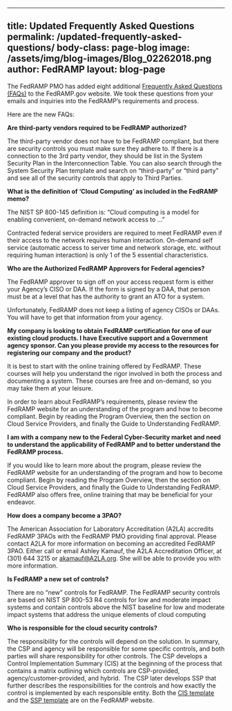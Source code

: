 
---
title: Updated Frequently Asked Questions
permalink: /updated-frequently-asked-questions/
body-class: page-blog
image: /assets/img/blog-images/Blog_02262018.png
author: FedRAMP
layout: blog-page
---

The FedRAMP PMO has added eight additional [Frequently Asked Questions (FAQs)](https://www.fedramp.gov/faqs/) to the FedRAMP.gov website. We took these questions from your emails and inquiries into the FedRAMP’s requirements and process.

Here are the new FAQs:

**Are third-party vendors required to be FedRAMP authorized?**

The third-party vendor does not have to be FedRAMP compliant, but there are security controls you must make sure they adhere to. If there is a connection to the 3rd party vendor, they should be list in the System Security Plan in the Interconnection Table. You can also search through the System Security Plan template and search on “third-party” or “third party” and see all of the security controls that apply to Third Parties.

**What is the definition of ‘Cloud Computing’ as included in the FedRAMP memo?**

The NIST SP 800-145 definition is: “Cloud computing is a model for enabling convenient, on-demand network access to …”

Contracted federal service providers are required to meet FedRAMP even if their access to the network requires human interaction. On-demand self service (automatic access to server time and network storage, etc. without requiring human interaction) is only 1 of the 5 essential characteristics.

**Who are the Authorized FedRAMP Approvers for Federal agencies?**

The FedRAMP approver to sign off on your access request form is either your Agency’s CISO or DAA. If the form is signed by a DAA, that person must be at a level that has the authority to grant an ATO for a system.

Unfortunately, FedRAMP does not keep a listing of agency CISOs or DAAs. You will have to get that information from your agency.

**My company is looking to obtain FedRAMP certification for one of our existing cloud products. I have Executive support and a Government agency sponsor. Can you please provide my access to the resources for registering our company and the product?**

It is best to start with the online training offered by FedRAMP. These courses will help you understand the rigor involved in both the process and documenting a system. These courses are free and on-demand, so you may take them at your leisure.

In order to learn about FedRAMP’s requirements, please review the FedRAMP website for an understanding of the program and how to become compliant. Begin by reading the Program Overview, then the section on Cloud Service Providers, and finally the Guide to Understanding FedRAMP.

**I am with a company new to the Federal Cyber-Security market and need to understand the applicability of FedRAMP and to better understand the FedRAMP process.**

If you would like to learn more about the program, please review the FedRAMP website for an understanding of the program and how to become compliant. Begin by reading the Program Overview, then the section on Cloud Service Providers, and finally the Guide to Understanding FedRAMP. FedRAMP also offers free, online training that may be beneficial for your endeavor.

**How does a company become a 3PAO?**

The American Association for Laboratory Accreditation (A2LA) accredits FedRAMP 3PAOs with the FedRAMP PMO providing final approval. Please contact A2LA for more information on becoming an accredited FedRAMP 3PAO. Either call or email Ashley Kamauf, the A2LA Accreditation Officer, at (301) 644 3215 or akamauf@A2LA.org. She will be able to provide you with more information.

**Is FedRAMP a new set of controls?**

There are no “new” controls for FedRAMP. The FedRAMP security controls are based on NIST SP 800-53 R4 controls for low and moderate impact systems and contain controls above the NIST baseline for low and moderate impact systems that address the unique elements of cloud computing

**Who is responsible for the cloud security controls?**

The responsibility for the controls will depend on the solution. In summary, the CSP and agency will be responsible for some specific controls, and both parties will share responsibility for other controls. The CSP develops a Control Implementation Summary (CIS) at the beginning of the process that contains a matrix outlining which controls are CSP-provided, agency/customer-provided, and hybrid.  The CSP later develops SSP that further describes the responsibilities for the controls and how exactly the control is implemented by each responsible entity. Both the [CIS template](https://www.fedramp.gov/assets/resources/templates/SSP-A09-FedRAMP-Low-or-Moderate-CIS-Workbook-Template.xlsx) and the [SSP template](https://www.fedramp.gov/assets/resources/templates/FedRAMP-SSP-Moderate-Baseline-Template.docx) are on the FedRAMP website.
